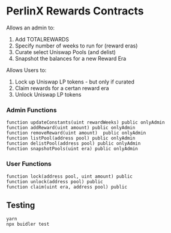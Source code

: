 # PerlinX Rewards Contracts


Allows an admin to:
1) Add TOTALREWARDS
2) Specify number of weeks to run for (reward eras)
3) Curate select Uniswap Pools (and delist)
4) Snapshot the balances for a new Reward Era

Allows Users to:
1) Lock up Uniswap LP tokens - but only if curated
2) Claim rewards for a certan reward era 
3) Unlock Uniswap LP tokens

### Admin Functions
```solidity
function updateConstants(uint rewardWeeks) public onlyAdmin
function addReward(uint amount) public onlyAdmin
function removeReward(uint amount)  public onlyAdmin
function listPool(address pool) public onlyAdmin
function delistPool(address pool) public onlyAdmin
function snapshotPools(uint era) public onlyAdmin
```


### User Functions
```solidity
function lock(address pool, uint amount) public
function unlock(address pool) public
function claim(uint era, address pool) public
```


## Testing

```
yarn
npx buidler test
```